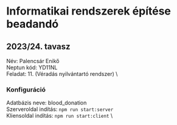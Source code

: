 # Informatikai rendszerek építése beadandó
## 2023/24. tavasz
Név: Palencsár Enikő \
Neptun kód: YD11NL \
Feladat: 11. (Véradás nyilvántartó rendszer) \
### Konfiguráció
Adatbázis neve: blood_donation \
Szerveroldal indítás: `npm run start:server` \
Kliensoldal indítás: `npm run start:client` \
